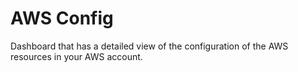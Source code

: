 # AWS Config
Dashboard that has a detailed view of the configuration of the AWS resources in your AWS account.
